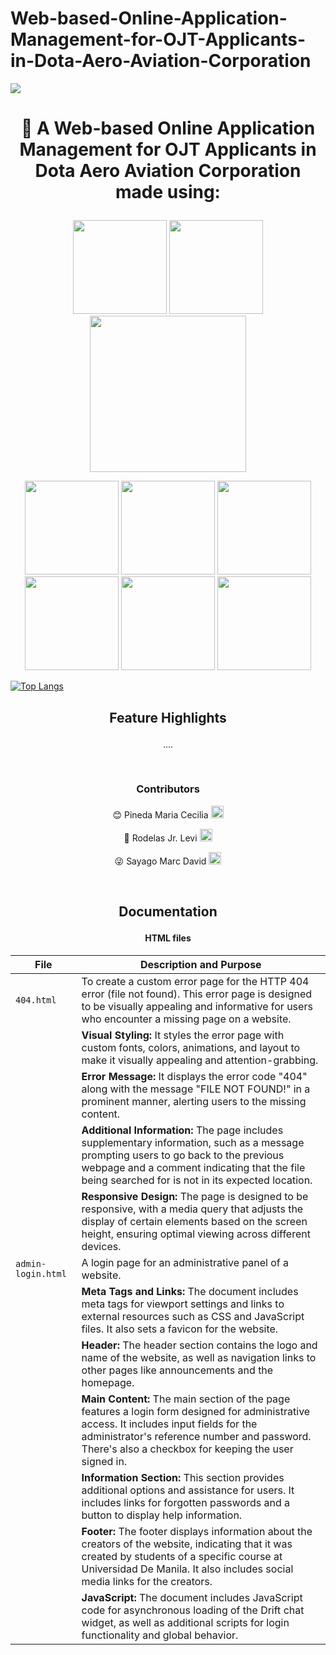 # Web-based-Online-Application-Management-for-OJT-Applicants-in-Dota-Aero-Aviation-Corporation

<img src="https://i.imgur.com/ywrWCmu.jpeg">
<br>
    <h1 style="text-align: center;"><p align="center">💬 A Web-based Online Application Management for OJT Applicants in Dota Aero Aviation Corporation made using:</p></h1>
<p align="center">
    <img src="https://i.imgur.com/AafZJLN.png" width="150">
    <img src="https://i.imgur.com/k2bfXVm.png" width="150">
    <img src="https://i.imgur.com/KepRaPw.png" width="250">
</p>

<p align="center">
    <img src="https://i.imgur.com/gtaxMKh.png" width="150">
    <img src="https://i.imgur.com/qVxQNU1.png" width="150">
    <img src="https://i.imgur.com/QGDGv5x.png" width="150">
    <img src="https://i.imgur.com/uztBsTD.png" width="150">
    <img src="https://i.imgur.com/nIlpdxR.png" width="150">
    <img src="https://i.imgur.com/bqqdfpn.png" width="150">
</p>

[![Top Langs](https://github-readme-stats.vercel.app/api/top-langs/?username=LaffeyTaffey)](https://github.com/LaffeyTaffey/github-readme-stats)
<br>

<h2><p align="center">Feature Highlights</p></h2>
<p align="center">
....
</p>

<br>
    <h3 style="text-align: center;"><p align="center">Contributors</p></h3>
<p align="center"> 
    😊 Pineda Maria Cecilia
    <a href="https://www.facebook.com/Raicem.Caelia.79">
        <img src="https://img.icons8.com/color/48/000000/facebook.png" width="20">
</p>
    </a>
<p align="center">
    🤪 Rodelas Jr. Levi
    <a href="https://www.facebook.com/Danke.Danke11/">
        <img src="https://img.icons8.com/color/48/000000/facebook.png" width="20">
</p>
    </a>
<p align="center">
    😜 Sayago Marc David
    <a href="https://www.facebook.com/Naixs">
        <img src="https://img.icons8.com/color/48/000000/facebook.png" width="20">
    </a>
</p>

<br>

<h2><p align="center">Documentation</p></h2>
<h4><p align="center">HTML files</p></h4>

| File              | Description and Purpose                                                                                                                                                                                                                                            |
|-------------------|----------------------------------------------------------------------------------------------------------------------------------------------------------------------------------------------------------------------------------------------------------------------|
| `404.html`        | To create a custom error page for the HTTP 404 error (file not found). This error page is designed to be visually appealing and informative for users who encounter a missing page on a website.                                                                    |
|                   | **Visual Styling:** It styles the error page with custom fonts, colors, animations, and layout to make it visually appealing and attention-grabbing.                                                                                                              |
|                   | **Error Message:** It displays the error code "404" along with the message "FILE NOT FOUND!" in a prominent manner, alerting users to the missing content.                                                                                                        |
|                   | **Additional Information:** The page includes supplementary information, such as a message prompting users to go back to the previous webpage and a comment indicating that the file being searched for is not in its expected location.                        |
|                   | **Responsive Design:** The page is designed to be responsive, with a media query that adjusts the display of certain elements based on the screen height, ensuring optimal viewing across different devices.                                                            |
| `admin-login.html`| A login page for an administrative panel of a website.                                                                                                                                                                                                              |
|                   | **Meta Tags and Links:** The document includes meta tags for viewport settings and links to external resources such as CSS and JavaScript files. It also sets a favicon for the website.                                                                       |
|                   | **Header:** The header section contains the logo and name of the website, as well as navigation links to other pages like announcements and the homepage.                                                                                                         |
|                   | **Main Content:** The main section of the page features a login form designed for administrative access. It includes input fields for the administrator's reference number and password. There's also a checkbox for keeping the user signed in.            |
|                   | **Information Section:** This section provides additional options and assistance for users. It includes links for forgotten passwords and a button to display help information.                                                                                  |
|                   | **Footer:** The footer displays information about the creators of the website, indicating that it was created by students of a specific course at Universidad De Manila. It also includes social media links for the creators.                                      |
|                   | **JavaScript:** The document includes JavaScript code for asynchronous loading of the Drift chat widget, as well as additional scripts for login functionality and global behavior.                                                                                   |











